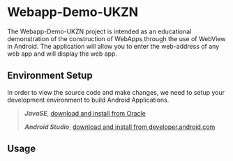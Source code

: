 # Webapp-Demo-UKZN
The Webapp-Demo-UKZN project is intended as an educational demonstration of the construction of WebApps through the use of WebView in Android. The application will allow you to enter the web-address of any web app and will display the web app. 

## Environment Setup
In order to view the source code and make changes, we need to setup your development environment to build Android Applications. 

> ***JavaSE***,  [download and install from Oracle](http://www.oracle.com/technetwork/java/javase/downloads/jdk9-downloads-3848520.html)
> 
> ***Android Studio***, [download and install from developer.android.com](https://developer.android.com/studio/index.html)

## Usage




<!--stackedit_data:
eyJoaXN0b3J5IjpbLTE2MDE4NjU2MzBdfQ==
-->
<!--stackedit_data:
eyJoaXN0b3J5IjpbLTg4MDc3MTMwM119
-->